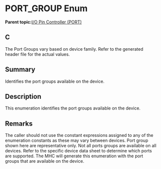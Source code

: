 # PORT\_GROUP Enum

**Parent topic:**[I/O Pin Controller \(PORT\)](GUID-7F443A35-9F1B-49DE-B591-83F974FA576B.md)

## C

The Port Groups vary based on device family. Refer to the generated header file for the actual values.

## Summary

Identifies the port groups available on the device.

## Description

This enumeration identifies the port groups available on the device.

## Remarks

The caller should not use the constant expressions assigned to any of the enumeration constants as these may vary between devices. Port group shown here are representative only. Not all ports groups are available on all devices. Refer to the specific device data sheet to determine which ports are supported. The MHC will generate this enumeration with the port groups that are available on the device.

